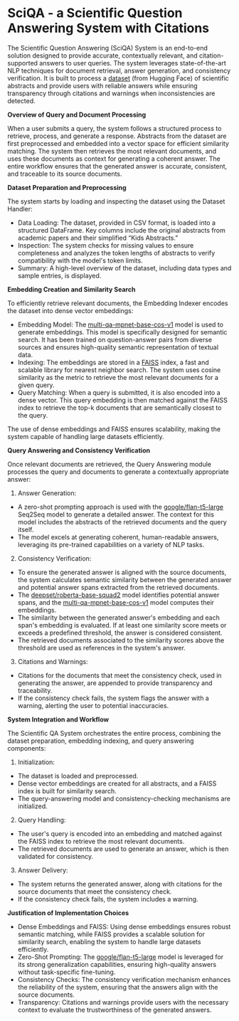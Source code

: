 # SciQA - a Scientific Question Answering System with Citations
The Scientific Question Answering (SciQA) System is an end-to-end solution designed to provide accurate, contextually relevant, and citation-supported answers to user queries. The system leverages state-of-the-art NLP techniques for document retrieval, answer generation, and consistency verification. It is built to process a [dataset](https://huggingface.co/datasets/loukritia/science-journal-for-kids-data) (from Hugging Face) of scientific abstracts and provide users with reliable answers while ensuring transparency through citations and warnings when inconsistencies are detected.

**Overview of Query and Document Processing**

When a user submits a query, the system follows a structured process to retrieve, process, and generate a response. Abstracts from the dataset are first preprocessed and embedded into a vector space for efficient similarity matching. The system then retrieves the most relevant documents, and uses these documents as context for generating a coherent answer. The entire workflow ensures that the generated answer is accurate, consistent, and traceable to its source documents.

**Dataset Preparation and Preprocessing**

The system starts by loading and inspecting the dataset using the Dataset Handler:
-	Data Loading: The dataset, provided in CSV format, is loaded into a structured DataFrame. Key columns include the original abstracts from academic papers and their simplified “Kids Abstracts.”
-	Inspection: The system checks for missing values to ensure completeness and analyzes the token lengths of abstracts to verify compatibility with the model's token limits.
-	Summary: A high-level overview of the dataset, including data types and sample entries, is displayed.

**Embedding Creation and Similarity Search**

To efficiently retrieve relevant documents, the Embedding Indexer encodes the dataset into dense vector embeddings:
-	Embedding Model: The [multi-qa-mpnet-base-cos-v1](https://huggingface.co/sentence-transformers/multi-qa-mpnet-base-cos-v1) model is used to generate embeddings. This model is specifically designed for semantic search. It has been trained on question-answer pairs from diverse sources and ensures high-quality semantic representation of textual data.
-	Indexing: The embeddings are stored in a [FAISS](https://faiss.ai/) index, a fast and scalable library for nearest neighbor search. The system uses cosine similarity as the metric to retrieve the most relevant documents for a given query.
-	Query Matching: When a query is submitted, it is also encoded into a dense vector. This query embedding is then matched against the FAISS index to retrieve the top-k documents that are semantically closest to the query.

The use of dense embeddings and FAISS ensures scalability, making the system capable of handling large datasets efficiently.

**Query Answering and Consistency Verification**

Once relevant documents are retrieved, the Query Answering module processes the query and documents to generate a contextually appropriate answer:

1. Answer Generation:
 -	A zero-shot prompting approach is used with the [google/flan-t5-large](https://huggingface.co/google/flan-t5-large) Seq2Seq model to generate a detailed answer. The context for this model includes the abstracts of the retrieved documents and the query itself.
 - The model excels at generating coherent, human-readable answers, leveraging its pre-trained capabilities on a variety of NLP tasks.

2. Consistency Verification:
 -	To ensure the generated answer is aligned with the source documents, the system calculates semantic similarity between the generated answer and potential answer spans extracted from the retrieved documents.
 -	The [deepset/roberta-base-squad2](https://huggingface.co/deepset/roberta-base-squad2) model identifies potential answer spans, and the [multi-qa-mpnet-base-cos-v1](https://huggingface.co/sentence-transformers/multi-qa-mpnet-base-cos-v1) model computes their embeddings.
 -	The similarity between the generated answer's embedding and each span's embedding is evaluated. If at least one similarity score meets or exceeds a predefined threshold, the answer is considered consistent.
 - The retrieved documents associated to the similarity scores above the threshold are used as references in the system's answer.

3. Citations and Warnings:
 -	Citations for the documents that meet the consistency check, used in generating the answer, are appended to provide transparency and traceability.
 -	If the consistency check fails, the system flags the answer with a warning, alerting the user to potential inaccuracies.

**System Integration and Workflow**

The Scientific QA System orchestrates the entire process, combining the dataset preparation, embedding indexing, and query answering components:

1. Initialization:
 - The dataset is loaded and preprocessed.
 - 	Dense vector embeddings are created for all abstracts, and a FAISS index is built for similarity search.
 -	The query-answering model and consistency-checking mechanisms are initialized.

2.	Query Handling:
 -	The user's query is encoded into an embedding and matched against the FAISS index to retrieve the most relevant documents.
 -	The retrieved documents are used to generate an answer, which is then validated for consistency.

3. Answer Delivery:
 -	The system returns the generated answer, along with citations for the source documents that meet the consistency check.
 -	If the consistency check fails, the system includes a warning.

**Justification of Implementation Choices**
-	Dense Embeddings and FAISS: Using dense embeddings ensures robust semantic matching, while FAISS provides a scalable solution for similarity search, enabling the system to handle large datasets efficiently.
-	Zero-Shot Prompting: The [google/flan-t5-large](https://huggingface.co/google/flan-t5-large) model is leveraged for its strong generalization capabilities, ensuring high-quality answers without task-specific fine-tuning.
-	Consistency Checks: The consistency verification mechanism enhances the reliability of the system, ensuring that the answers align with the source documents.
-	Transparency: Citations and warnings provide users with the necessary context to evaluate the trustworthiness of the generated answers.
